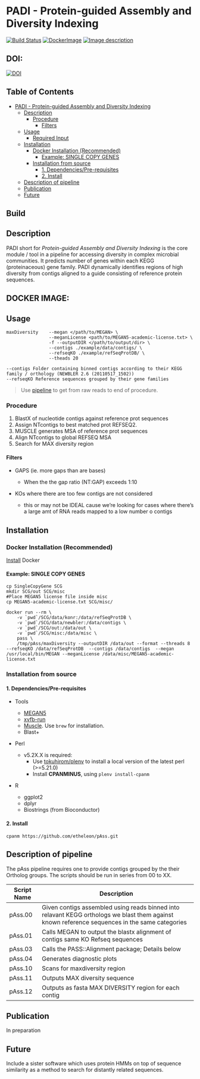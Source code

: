 PADI - Protein-guided Assembly and Diversity Indexing
====

[![Build Status](https://travis-ci.org/etheleon/pAss.svg?branch=master)](https://travis-ci.org/etheleon/pAss)
[![DockerImage](https://images.microbadger.com/badges/version/etheleon/newpass.svg)](http://microbadger.com/images/etheleon/newpass "Get your own version badge on microbadger.com")
[![Image description](https://images.microbadger.com/badges/image/etheleon/newpass.svg)](http://microbadger.com/images/etheleon/newpass "Get your own image badge on microbadger.com")

## DOI:

[![DOI](https://zenodo.org/badge/19045/etheleon/pAss.svg)](https://zenodo.org/badge/latestdoi/19045/etheleon/pAss) 

## Table of Contents
  * [PADI - Protein-guided Assembly and Diversity Indexing](#padi---protein-guided-assembly-and-diversity-indexing)
    * [Description](#description)
      * [Procedure](#procedure)
        * [Filters](#filters)
    * [Usage](#usage)
      * [Required Input](#required-input)
    * [Installation](#installation)
      * [Docker Installation (Recommended)](#docker-installation-recommended)
        * [Example: SINGLE COPY GENES](#example-single-copy-genes)
      * [Installation from source](#installation-from-source)
        * [1. Dependencies/Pre-requisites](#1-dependenciespre-requisites)
        * [2. Install](#2-install)
    * [Description of pipeline](#description-of-pipeline)
    * [Publication](#publication)
    * [Future](#future)
## Build 

## Description

PADI short for _Protein-guided Assembly and Diversity Indexing_ is the core module / tool in a pipeline for accessing diversity in complex microbial communities.
It predicts number of genes within each KEGG (proteinaceous) gene family.
PADI dynamically identifies regions of high diversity from contigs aligned to a guide consisting of reference protein sequences.

## DOCKER IMAGE: 

## Usage

    maxDiversity    --megan </path/to/MEGAN> \
                    --meganLicense <path/to/MEGAN5-academic-license.txt> \
                    -f --outputDIR </path/to/output/dir> \
                    --contigs ./example/data/contigs/ \
                    --refseqKO ./example/refSeqProtDB/ \
                    --theads 20

    --contigs Folder containing binned contigs according to their KEGG family / orthology (NEWBLER 2.6 (20110517_1502))
    --refseqKO Reference sequences grouped by their gene families 

> Use [pipeline](https://github.com/quanyu2015/ngs_pipeline) to get from raw reads to end of procedure.

### Procedure

1. BlastX of nucleotide contigs against reference prot sequences
2. Assign NTcontigs to best matched prot REFSEQ2.
3. MUSCLE generates MSA of reference prot sequences
4. Align NTcontigs to global REFSEQ MSA
3. Search for MAX diversity region

#### Filters

* GAPS (ie. more gaps than are bases)
  * When the the gap ratio (NT:GAP) exceeds 1:10

* KOs where there are too few contigs are not considered
  * this or may not be IDEAL cause we’re looking for cases where there’s a large amt of RNA reads mapped to a low number o contigs


## Installation

### Docker Installation (Recommended)

[Install](https://docs.docker.com/engine/installation/) Docker

#### Example: SINGLE COPY GENES

    cp SingleCopyGene SCG
    mkdir SCG/out SCG/misc
    #Place MEGAN5 license file inside misc
    cp MEGAN5-academic-license.txt SCG/misc/

    docker run --rm \
        -v `pwd`/SCG/data/konr:/data/refSeqProtDB \
        -v `pwd`/SCG/data/newbler:/data/contigs \
        -v `pwd`/SCG/out:/data/out \
        -v `pwd`/SCG/misc:/data/misc \
        pass \
        /tmp/pAss/maxDiversity --outputDIR /data/out --format --threads 8 --refseqKO /data/refSeqProtDB  --contigs /data/contigs  --megan /usr/local/bin/MEGAN --meganLicense /data/misc/MEGAN5-academic-license.txt 

### Installation from source

#### 1. Dependencies/Pre-requisites

* Tools
    * [MEGAN5](http://ab.inf.uni-tuebingen.de/software/megan/) 
    * [xvfb-run](http://manpages.ubuntu.com/manpages/lucid/man1/xvfb-run.1.html)
    * [Muscle](https://github.com/Homebrew/homebrew-science). Use `brew` for installation.
    * Blast+

* Perl
    * v5.2X.X is required:
       * Use [tokuhirom/plenv](https://github.com/tokuhirom/plenv) to install a local version of the latest perl (>=5.21.0)
       * Install **CPANMINUS**, using `plenv install-cpanm`

* R
  * ggplot2
  * dplyr
  * Biostrings (from Bioconductor)

#### 2. Install

    cpanm https://github.com/etheleon/pAss.git

## Description of pipeline

The pAss pipeline requires one to provide contigs grouped by the their Ortholog groups.
The scripts should be run in series from 00 to XX.

| Script Name | Description                                                                                                                                    |
| ---          | ---                                                                                                                                            |
| pAss.00     | Given contigs assembled using reads binned into relavant KEGG orthologs we blast them against known reference sequences in the same categories |
| pAss.01     | Calls MEGAN to output the blastx alignment of contigs same KO Refseq sequences                                                                 |
| pAss.03     | Calls the PASS::Alignment package; Details below                                                                                               |
| pAss.04     | Generates diagnostic plots                                                                                                                     |
| pAss.10     | Scans for maxdiversity region                                                                                                                                      |
| pAss.11     | Outputs MAX diversity sequence                                                                                                                                     |
| pAss.12     | Outputs as fasta MAX DIVERSITY region for each contig                                                                                          |

## Publication

In preparation

## Future

Include a sister software which uses protein HMMs on top of sequence similarity as a method to search for distantly related sequences.


